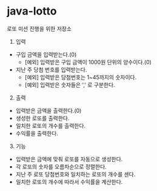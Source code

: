 # java-lotto
로또 미션 진행을 위한 저장소

1. 입력
+ 구입 금액을 입력받는다.(0)
    * [예외] 입력받은 구입 금액이 1000원 단위의 양수이다.(0)
+ 지난 주 당첨 번호를 입력받는다.
    * [예외] 입력받은 당첨번호는 1~45까지의 숫자이다.
    * [예외] 입력받은 숫자들은 ',' 로 구분한다.

2. 출력
+ 입력받은 금액을 출력한다.(0)
+ 생성한 로또를 출력한다. 
+ 일치한 로또의 개수를 출력한다.
+ 수익률을 출력한다.

3. 기능
+ 입력받은 금액에 맞춰 로또를 자동으로 생성한다. 
+ 각 로또의 숫자를 오름차순으로 정렬한다.
+ 지난 주 로또 당첨번호와 일치하는 로또의 개수를 센다.
+ 일치한 로또의 개수에 따라서 수익률을 계산한다.